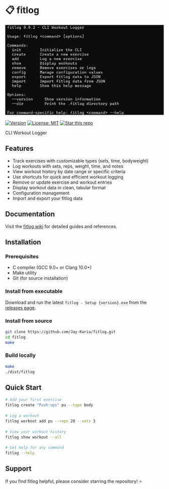 # 📋 fitlog

![fitlog](./public/fitlog-0.0.2.png)

[![Version](https://img.shields.io/badge/version-0.0.2-blue.svg)](https://github.com/yourusername/fitlog)
[![License: MIT](https://img.shields.io/badge/License-MIT-yellow.svg)](https://opensource.org/licenses/MIT)
[![Star this repo](https://img.shields.io/github/stars/Jay-Karia/fitlog?style=social)](https://github.com/Jay-Karia/fitlog)

CLI Workout Logger

## Features

- Track exercises with customizable types (sets, time, bodyweight)
- Log workouts with sets, reps, weight, time, and notes
- View workout history by date range or specific criteria
- Use shortcuts for quick and efficient workout logging
- Remove or update exercise and workout entries
- Display workout data in clean, tabular format
- Configuration management
- Import and export your fitlog data

## Documentation

Visit the [fitlog wiki](https://github.com/Jay-Karia/fitlog/wiki) for detailed guides and references.

## Installation

### Prerequisites

- C compiler (GCC 9.0+ or Clang 10.0+)
- Make utility
- Git (for source installation)

### Install from executable

Download and run the latest `fitlog - Setup {version}.exe` from the [releases page](https://github.com/Jay-Karia/fitlog/releases).

### Install from source

```bash
git clone https://github.com/Jay-Karia/fitlog.git
cd fitlog
make
```

### Build locally

```bash
make
./dist/fitlog
```

## Quick Start

```bash
# Add your first exercise
fitlog create "Push-ups" pu --type body

# Log a workout
fitlog workout add pu --reps 20 --sets 3

# View your workout history
fitlog show workout --all

# Get help for any command
fitlog --help
```

## Support

If you find fitlog helpful, please consider starring the repository! ⭐

